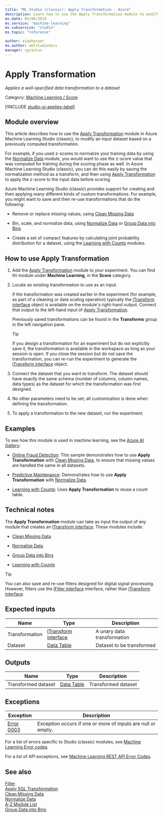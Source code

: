 ```yaml
---
title: "ML Studio (classic): Apply Transformation - Azure"
description: Learn how to use the Apply Transformation module to modify an input dataset based on a previously computed transformation. 
ms.date: 05/06/2019
ms.service: "machine-learning"
ms.subservice: "studio"
ms.topic: "reference"

author: xiaoharper
ms.author: amlstudiodocs 
manager: cgronlun
---
```

# Apply Transformation

*Applies a well-specified data transformation to a dataset*  

Category: [Machine Learning / Score](machine-learning-score.md)  

[!INCLUDE [studio-ui-applies-label](../includes/studio-ui-applies-label.md)]

## Module overview  

This article describes how to use the [Apply Transformation](apply-transformation.md) module in Azure Machine Learning Studio (classic), to modify an input dataset based on a previously computed transformation.  
  
For example, if you used z-scores to normalize your training data by using the [Normalize Data](normalize-data.md) module, you would want to use the z-score value that was computed for training during the scoring phase as well. In Azure Machine Learning Studio (classic), you can do this easily by saving the normalization method as a transform, and then using [Apply Transformation](apply-transformation.md) to apply the z-score to the input data before scoring.
  
Azure Machine Learning Studio (classic) provides support for creating and then applying many different kinds of custom transformations. For example, you might want to save and then re-use transformations that do the following:  
  
- Remove or replace missing values, using [Clean Missing Data](clean-missing-data.md)  
  
- Bin, scale, and normalize data, using [Normalize Data](normalize-data.md) or [Group Data into Bins](group-data-into-bins.md)  
  
- Create a set of compact features by calculating joint probability distribution for a dataset, using the [Learning with Counts](data-transformation-learning-with-counts.md) modules.  

## How to use Apply Transformation  
  
1. Add the [Apply Transformation](apply-transformation.md) module to your experiment. You can find thi module under **Machine Learning**, in the **Score** category. 
  
2. Locate an existing transformation to use as an input.  
  
     If the transformation was created earlier in the experiment (for example, as part of a cleaning or data scaling operation) typically the [ITransform interface](itransform-interface.md) object is available on the module's right-hand output. Connect that output to the left-hand input of [Apply Transformation](apply-transformation.md).  
  
     Previously saved transformations can be found in the **Transforms** group in the left navigation pane.  
  
    > [!TIP]
    > If you design a transformation for an experiment but do not explicitly save it, the transformation is available in the workspace as long as your session is open. If you close the session but do not save the transformation, you can re-run the experiment to generate the [ITransform interface](itransform-interface.md) object.  
  
3. Connect the dataset that you want to transform. The dataset should have exactly the same schema (number of columns, column names, data types) as the dataset for which the transformation was first designed.  
  
4. No other parameters need to be set; all customization is done when defining the transformation.  
  
5. To apply a transformation to the new dataset, run the experiment.  
  
## Examples  

To see how this module is used in machine learning, see the [Azure AI Gallery](https://gallery.azure.ai/):  
  
- [Online Fraud Detection](https://gallery.azure.ai/Experiment/8e9fe4e03b8b4c65b9ca947c72b8e463): This sample demonstrates how to use **Apply Transformation** with [Clean Missing Data](clean-missing-data.md), to ensure that missing values are handled the same in all datasets.  

- [Predictive Maintenance](https://gallery.azure.ai/Experiment/df7c518dcba7407fb855377339d6589f): Demonstrates how to use **Apply Transformation** with [Normalize Data](normalize-data.md).  
  
- [Learning with Counts](https://gallery.azure.ai/Experiment/47deb75fc7bb428194e9d0d5713350c8): Uses **Apply Transformation** to reuse a count table.  

##  Technical notes  

The **Apply Transformation** module can take as input the output of any module that creates an [ITransform interface](itransform-interface.md). These modules include:  
  
- [Clean Missing Data](clean-missing-data.md)  
  
- [Normalize Data](normalize-data.md)  
  
- [Group Data into Bins](group-data-into-bins.md)  
  
- [Learning with Counts](data-transformation-learning-with-counts.md)  

> [!TIP]
> You can also save and re-use filters designed for digital signal processing. However, filters use the [IFilter interface](ifilter-interface.md) interface, rather than [ITransform interface](itransform-interface.md).  
  
## Expected inputs  

|Name|Type|Description|  
|----------|----------|-----------------|  
|Transformation|[ITransform interface](itransform-interface.md)|A unary data transformation|  
|Dataset|[Data Table](data-table.md)|Dataset to be transformed|  
  
## Outputs  

|Name|Type|Description|  
|----------|----------|-----------------|  
|Transformed dataset|[Data Table](data-table.md)|Transformed dataset|  
  
## Exceptions  

|Exception|Description|  
|---------------|-----------------|  
|[Error 0003](errors/error-0003.md)|Exception occurs if one or more of inputs are null or empty.|  

For a list of errors specific to Studio (classic) modules, see [Machine Learning Error codes](errors/machine-learning-module-error-codes.md).

For a list of API exceptions, see [Machine Learning REST API Error Codes](https://docs.microsoft.com/azure/machine-learning/studio/web-service-error-codes).  

## See also
  
 [Filter](data-transformation-filter.md)   
 [Apply SQL Transformation](apply-sql-transformation.md)   
 [Clean Missing Data](clean-missing-data.md)   
 [Normalize Data](normalize-data.md)   
 [A-Z Module List](a-z-module-list.md)   
 [Group Data into Bins](group-data-into-bins.md)

